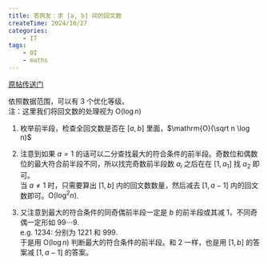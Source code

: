 ```yaml
---
title: 答网友：求 [a, b] 间的回文数
createTime: 2024/10/27
categories:
    - IT
tags:
    - OI
    - maths
---
```


[原帖传送门](https://www.luogu.com.cn/discuss/976900)

依照数据范围，可以有 3 个优化等级。  
注：这里我们将回文数的处理视为 $\mathrm{O}(\log n)$

1. 枚举前半段，检查全回文数是否在 $[a,b]$ 里面，$\mathrm{O}(\sqrt n \log n)$

2. 注意到如果 $a=1$ 的话可以二分查找最大的符合条件的前半段。奇数位和偶数位的最大符合前半段不同，所以找完奇数前半段数 $a_i$ 之后在在 $[1, a_1]$ 找 $a_2$ 即可。  
当 $a\ne 1$ 时，只需要算出 $[1,b]$ 内的回文数数量，然后减去 $[1,a-1]$ 内的回文数即可。$\mathrm{O}(\log^2 n)$.

3. 又注意到最大的符合条件的同奇偶前半段一定是 $b$ 的前半段或其减 1，不同奇偶一定形如 $99\cdots9$.  
e.g. 1234: 分别为 1221 和 999.  
于是用 $\mathrm{O}(\log n)$ 判断最大的符合条件的前半段。和 2 一样，也是用 $[1,b]$ 的答案减 $[1,a-1]$ 的答案。  
